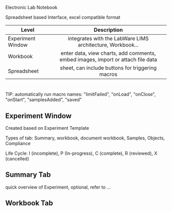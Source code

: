 Electronic Lab Notebook

Spreadsheet based Interface, excel compatible format 

| Level        | Description           | 
| ------------- |:-------------:|
| Experiment Window | integrates with the LabWare LIMS architecture, Workbook... |
| Workbook          | enter data, view charts, add comments, embed images, import or attach file data   | 
| Spreadsheet       | sheet, can include buttons for triggering macros    | 

#

TIP: automatically run macro names: "limitFailed", "onLoad", "onClose", "onStart", "samplesAdded", "saved"

## Experiment Window

Created based on Experiment Template 

Types of tab: Summary, workbook, document workbook, Samples, Objects, Compliance

Life Cycle: I (incomplete), P (In-progress), C (complete), R (reviewed), X (cancelled) 

## Summary Tab

quick overview of Experiment, optional, refer to ...

## Workbook Tab

